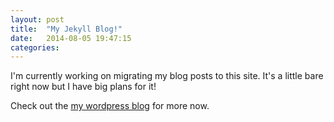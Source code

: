 ```yaml
---
layout: post
title:  "My Jekyll Blog!"
date:   2014-08-05 19:47:15
categories: 
---
```


I'm currently working on migrating my blog posts to this site. It's a little bare right now but I have big plans for it!

Check out the [my wordpress blog][jekyll] for more now.

[jekyll]:    http://shawnleberknight.wordpress.com/
